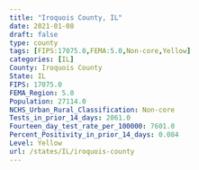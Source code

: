 ```yaml
---
title: "Iroquois County, IL"
date: 2021-01-08
draft: false
type: county
tags: [FIPS:17075.0,FEMA:5.0,Non-core,Yellow]
categories: [IL]
County: Iroquois County
State: IL
FIPS: 17075.0
FEMA_Region: 5.0
Population: 27114.0
NCHS_Urban_Rural_Classification: Non-core
Tests_in_prior_14_days: 2061.0
Fourteen_day_test_rate_per_100000: 7601.0
Percent_Positivity_in_prior_14_days: 0.084
Level: Yellow
url: /states/IL/iroquois-county
---
```



